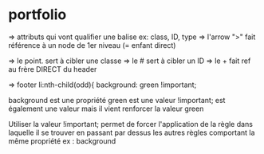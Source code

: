 # portfolio
=> attributs qui vont qualifier une balise ex:  class, ID, type
=> l'arrow ">" fait référence à un node de 1er niveau (= enfant direct)
       
=> le point. sert à  cibler une classe
=> le # sert à cibler un ID 
=> le + fait ref au frère DIRECT du header

=>  footer li:nth-child(odd){
    background: green !important;

background est une propriété      green est une valeur      !important; est également une valeur mais il vient renforcer la valeur green

Utiliser la valeur !important; permet de forcer l'application de la règle dans laquelle il se
trouver en passant par dessus les autres règles comportant la même propriété ex : background 